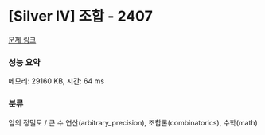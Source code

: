 # [Silver IV] 조합 - 2407 

[문제 링크](https://www.acmicpc.net/problem/2407) 

### 성능 요약

메모리: 29160 KB, 시간: 64 ms

### 분류

임의 정밀도 / 큰 수 연산(arbitrary_precision), 조합론(combinatorics), 수학(math)

